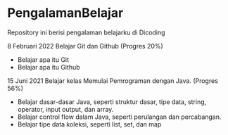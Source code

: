 # PengalamanBelajar
Repository ini berisi pengalaman belajarku di Dicoding

8 Februari 2022
Belajar Git dan Github (Progres 20%)
- Belajar apa itu Git 
- Belajar apa itu Github 

15 Juni 2021
Belajar kelas Memulai Pemrograman dengan Java. (Progres 56%)
  * Belajar dasar-dasar Java, seperti struktur dasar, tipe data, string, operator, input output, dan array.
  * Belajar control flow dalam Java, seperti perulangan dan percabangan.
  * Belajar tipe data koleksi, seperti list, set, dan map

